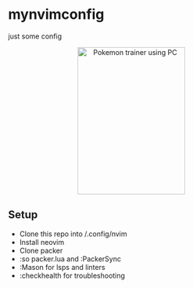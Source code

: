# mynvimconfig
just some config

<div align="center">
  <img src="https://i.pinimg.com/originals/86/70/c4/8670c4da3a580725b13a12ac86808bce.png" width="220px" height="300" alt="Pokemon trainer using PC">
</div>

## Setup

* Clone this repo into /.config/nvim
* Install neovim
* Clone packer
* :so packer.lua and :PackerSync
* :Mason for lsps and linters
* :checkhealth for troubleshooting
